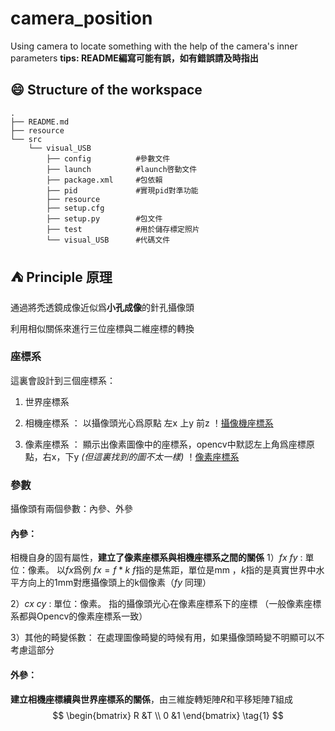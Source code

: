 # camera_position
Using camera to locate something with the help of the camera's inner parameters
**tips: README編寫可能有誤，如有錯誤請及時指出**
## :smile: Structure of the workspace
```
.
├── README.md
├── resource
└── src
    └── visual_USB
        ├── config          #參數文件
        ├── launch          #launch啓動文件
        ├── package.xml     #包依賴
        ├── pid             #實現pid對準功能
        ├── resource 
        ├── setup.cfg
        ├── setup.py        #包文件
        ├── test            #用於儲存標定照片
        └── visual_USB      #代碼文件
```
## :tent: Principle 原理
通過將禿透鏡成像近似爲**小孔成像**的針孔攝像頭

利用相似關係來進行三位座標與二維座標的轉換

### 座標系
這裏會設計到三個座標系：

1) 世界座標系

2) 相機座標系 ： 以攝像頭光心爲原點 左x 上y 前z 
！[攝像機座標系](./resource/camera_position/真空攝像頭.png)

3) 像素座標系 ： 顯示出像素圖像中的座標系，opencv中默認左上角爲座標原點，右x，下y *(但這裏找到的圖不太一樣)*
！[像素座標系](./resource/camera_position/像素座標系.png)

### 參數

攝像頭有兩個參數：內參、外參

#### **內參**： 
相機自身的固有屬性，**建立了像素座標系與相機座標系之間的關係**
1）$fx$ $fy$ : 單位：像素。 
以$fx$爲例 
$fx = f*k$ 
$f$指的是焦距，單位是mm ，$k$指的是真實世界中水平方向上的1mm對應攝像頭上的k個像素（$fy$ 同理）

2）$cx$ $cy$ : 單位：像素。
指的攝像頭光心在像素座標系下的座標 （一般像素座標系都與Opencv的像素座標系一致）

3）其他的畸變係數：
在處理圖像畸變的時候有用，如果攝像頭畸變不明顯可以不考慮這部分

#### **外參**： 
**建立相機座標續與世界座標系的關係**，由三維旋轉矩陣$R$和平移矩陣$T$組成
$$
\begin{bmatrix}
R &T \\
0 &1
\end{bmatrix}
\tag{1}
$$
